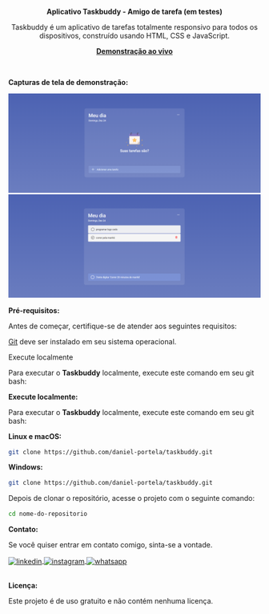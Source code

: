 <div align="center">

<b>Aplicativo Taskbuddy - Amigo de tarefa (em testes)</b>

<p>Taskbuddy é um aplicativo de tarefas totalmente responsivo para todos os dispositivos, construído usando HTML, CSS e JavaScript.</p>

<a href="https://apptaskbuddy.netlify.app/"><strong>Demonstração ao vivo</strong></a>
</div><br>


<b>Capturas de tela de demonstração:</b>

![Demonstração da área de trabalho do Taskbuddy](./readme-images/desktop.png "Demonstração de área de trabalho")
![Demonstração da área de trabalho do Taskbuddy](./readme-images/desktop-2.png "Demonstração de área de trabalho")

<b>Pré-requisitos:</b>

<p>Antes de começar, certifique-se de atender aos seguintes requisitos:</p>

[Git](https://git-scm.com/downloads "Download Git") deve ser instalado em seu sistema operacional.

Execute localmente

Para executar o <b>Taskbuddy</b> localmente, execute este comando em seu git bash:

<b>Execute localmente:</b>

<p>Para executar o <b>Taskbuddy</b> localmente, execute este comando em seu git bash:</p>

<b>Linux e macOS:</b>

```bash
git clone https://github.com/daniel-portela/taskbuddy.git
```

<b>Windows:</b>

```bash
git clone https://github.com/daniel-portela/taskbuddy.git
```
Depois de clonar o repositório, acesse o projeto com o seguinte comando:

```bash
cd nome-do-repositorio
```

<b>Contato:</b>

<p>Se você quiser entrar em contato comigo, sinta-se a vontade.</p> 

<a href="https://linkedin.com/in/danielengineer" target="_blank">
  <img align="center" src="https://img.shields.io/badge/ - LinkedIn-05122A?style=flat&logo=linkedin" alt="linkedin"/>
</a>
 <a href="https://instagram.com/danielengineer_" target="_blank">
 <img align="center" src="https://img.shields.io/badge/ - Instagram-05122A?style=flat&logo=instagram" alt="instagram"/>
</a>
 <a href="https://wa.me/77999109489" target="_blank">
 <img align="center" src="https://img.shields.io/badge/-Whatsapp-05122A?style=flat&logo=whatsapp" alt="whatsapp"/>
</a>

<br><b>Licença:</b>

<p>Este projeto é de uso gratuito e não contém nenhuma licença.</p>


